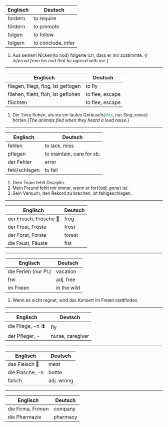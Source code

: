 
| Englisch | Deutsch            |
| -------- | ------------------ |
| fordern  | to require         |
| fördern  | to premote         |
| folgen   | to follow          |
| folgern  | to conclude, infer |

1. Aus seinem Nicken{to nod} folgerte ich, dass er mir zustimmte. {*I inferred from his nod that he agreed with me.*}

______

| Englisch                            | Deutsch         |
| ----------------------------------- | --------------- |
| fliegen, fliegt, flog, ist geflogen | to fly          |
| fliehen, flieht, floh, ist geflohen | to flee, escape |
| flüchten                            | to flee, escape |

1. Die Tiere flohen, als sie ein lautes Geräusch{*<font color="#00b050">das</font>, nur Sing.;noise*} hörten.{*The animals fled when they heard a loud noise.*}


_______

| Englisch      | Deutsch                   |
| ------------- | ------------------------- |
| fehlen        | to lack, miss             |
| pflegen       | to maintain, care for sb. |
| der Fehler    | error                     |
| fehl/schlagen | to fail                   |

1. Dem Team fehlt Disziplin.
2. Mein Freund fehlt mir immer, wenn er fort{*adj. gone*} ist.
3. Sein Versuch, den Rekord zu brechen, ist fehlgeschlagen. 


______

| Englisch               | Deutsch |
| ---------------------- | ------- |
| der Frosch, Frösche 🐸 | frog    |
| der Frost, Fröste      | frost   |
| der Forst, Forste      | forest  |
| die Faust, Fäuste      | fist    |

______

| Englisch             | Deutsch     |
| -------------------- | ----------- |
| die Ferien (nur Pl.) | vacation    |
| frei                 | adj. free   |
| im Freien            | in the wild |

1. Wenn es nicht regnet, wird das Konzert im Freien stattfinden.

_____

| Englisch          | Deutsch          |
| ----------------- | ---------------- |
| die Fliege, -n 🪰 | fly              |
| der Pfleger, -    | nurse, caregiver |

_____

| Englisch        | Deutsch    |
| --------------- | ---------- |
| das Fleisch 🥩  | meat       |
| die Flasche, -n | bottle     |
| falsch          | adj. wrong |

_______

| Englisch          | Deutsch  |
| ----------------- | -------- |
| die Firma, Firmen | company  |
| die Pharmazie     | pharmacy |